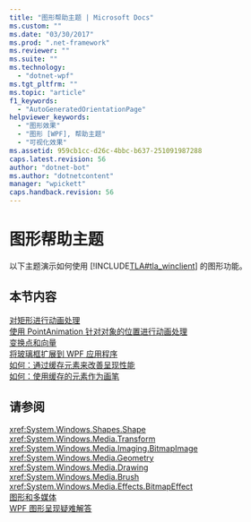 ```yaml
---
title: "图形帮助主题 | Microsoft Docs"
ms.custom: ""
ms.date: "03/30/2017"
ms.prod: ".net-framework"
ms.reviewer: ""
ms.suite: ""
ms.technology: 
  - "dotnet-wpf"
ms.tgt_pltfrm: ""
ms.topic: "article"
f1_keywords: 
  - "AutoGeneratedOrientationPage"
helpviewer_keywords: 
  - "图形效果"
  - "图形 [WPF], 帮助主题"
  - "可视化效果"
ms.assetid: 959cb1cc-d26c-4bbc-b637-251091987288
caps.latest.revision: 56
author: "dotnet-bot"
ms.author: "dotnetcontent"
manager: "wpickett"
caps.handback.revision: 56
---
```

# 图形帮助主题
以下主题演示如何使用 [!INCLUDE[TLA#tla_winclient](../../../../includes/tlasharptla-winclient-md.md)] 的图形功能。  
  
## 本节内容  
 [对矩形进行动画处理](../../../../docs/framework/wpf/graphics-multimedia/how-to-animate-a-rectangle.md)  
 [使用 PointAnimation 针对对象的位置进行动画处理](../../../../docs/framework/wpf/graphics-multimedia/how-to-animate-the-position-of-an-object-by-using-pointanimation.md)  
 [变换点和向量](../../../../docs/framework/wpf/graphics-multimedia/how-to-transform-points-and-vectors.md)  
 [将玻璃框扩展到 WPF 应用程序](../../../../docs/framework/wpf/graphics-multimedia/extend-glass-frame-into-a-wpf-application.md)  
 [如何：通过缓存元素来改善呈现性能](../../../../docs/framework/wpf/graphics-multimedia/how-to-improve-rendering-performance-by-caching-an-element.md)  
 [如何：使用缓存的元素作为画笔](../../../../docs/framework/wpf/graphics-multimedia/how-to-use-a-cached-element-as-a-brush.md)  
  
## 请参阅  
 <xref:System.Windows.Shapes.Shape>   
 <xref:System.Windows.Media.Transform>   
 <xref:System.Windows.Media.Imaging.BitmapImage>   
 <xref:System.Windows.Media.Geometry>   
 <xref:System.Windows.Media.Drawing>   
 <xref:System.Windows.Media.Brush>   
 <xref:System.Windows.Media.Effects.BitmapEffect>   
 [图形和多媒体](../../../../docs/framework/wpf/graphics-multimedia/index.md)   
 [WPF 图形呈现疑难解答](../../../../docs/framework/wpf/graphics-multimedia/wpf-graphics-rendering-overview.md)